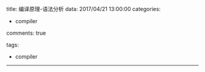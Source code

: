 title: 编译原理-语法分析
data: 2017/04/21 13:00:00
categories:
- compiler

comments: true

tags:
- compiler
---